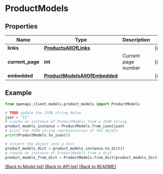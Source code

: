 # ProductModels


## Properties

Name | Type | Description | Notes
------------ | ------------- | ------------- | -------------
**links** | [**ProductsAllOfLinks**](ProductsAllOfLinks.md) |  | [optional] 
**current_page** | **int** | Current page number | [optional] 
**embedded** | [**ProductModelsAllOfEmbedded**](ProductModelsAllOfEmbedded.md) |  | [optional] 

## Example

```python
from openapi_client.models.product_models import ProductModels

# TODO update the JSON string below
json = "{}"
# create an instance of ProductModels from a JSON string
product_models_instance = ProductModels.from_json(json)
# print the JSON string representation of the object
print(ProductModels.to_json())

# convert the object into a dict
product_models_dict = product_models_instance.to_dict()
# create an instance of ProductModels from a dict
product_models_from_dict = ProductModels.from_dict(product_models_dict)
```
[[Back to Model list]](../README.md#documentation-for-models) [[Back to API list]](../README.md#documentation-for-api-endpoints) [[Back to README]](../README.md)


